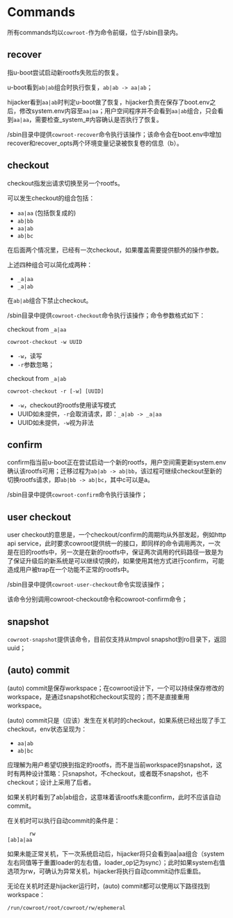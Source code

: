 # Commands

所有commands均以`cowroot-`作为命令前缀，位于/sbin目录内。

## recover

指u-boot尝试启动新rootfs失败后的恢复。

u-boot看到`ab|ab`组合时执行恢复，`ab|ab -> aa|ab`；

hijacker看到`aa|ab`时判定u-boot做了恢复，hijacker负责在保存了boot.env之后，修改system.env内容至`aa|aa`；用户空间程序并不会看到`aa|ab`组合，只会看到`aa|aa`，需要检查_system_#内容确认是否执行了恢复。

/sbin目录中提供`cowroot-recover`命令执行该操作；该命令会在boot.env中增加recover和recover_opts两个环境变量记录被恢复卷的信息（b）。

## checkout

checkout指发出请求切换至另一个rootfs。

可以发生checkout的组合包括：

- `aa|aa` (包括恢复成的)
- `ab|bb`
- `aa|ab`
- `ab|bc`

在后面两个情况里，已经有一次checkout，如果覆盖需要提供额外的操作参数。

上述四种组合可以简化成两种：
- `_a|aa`
- `_a|ab`

在`ab|ab`组合下禁止checkout。

/sbin目录中提供`cowroot-checkout`命令执行该操作；命令参数格式如下：

checkout from `_a|aa`
```
cowroot-checkout -w UUID
```

- `-w`，读写
- `-r`参数忽略；


checkout from `_a|ab`
```
cowroot-checkout -r [-w] [UUID]
```

- `-w`，checkout的rootfs使用读写模式
- UUID如未提供，`-r`会取消请求，即：`_a|ab -> _a|aa`
- UUID如未提供，`-w`视为非法


## confirm

confirm指当前u-boot正在尝试启动一个新的rootfs，用户空间需更新system.env确认该rootfs可用；迁移过程为`ab|ab -> ab|bb`，该过程可继续checkout至新的切换rootfs请求，即`ab|bb -> ab|bc`，其中c可以是a。

/sbin目录中提供`cowroot-confirm`命令执行该操作；

## user checkout

user checkout的意思是，一个checkout/confirm的周期均从外部发起，例如http api service，此时要求cowroot提供统一的接口，即同样的命令调用两次，一次是在旧的rootfs中，另一次是在新的rootfs中，保证两次调用的代码路径一致是为了保证升级后的新系统是可以继续切换的，如果使用其他方式进行confirm，可能造成用户被trap在一个功能不正常的rootfs中。

/sbin目录中提供`cowroot-user-checkout`命令实现该操作；

该命令分别调用cowroot-checkout命令和cowroot-confirm命令；

## snapshot

`cowroot-snapshot`提供该命令，目前仅支持从tmpvol snapshot到ro目录下，返回uuid；

## (auto) commit

(auto) commit是保存workspace；在cowroot设计下，一个可以持续保存修改的workspace，是通过snapshot和checkout实现的；而不是直接重用workspace。

(auto) commit只是（应该）发生在关机时的checkout，如果系统已经出现了手工checkout，env状态呈现为：

- `aa|ab`
- `ab|bc`

应理解为用户希望切换到指定的rootfs，而不是当前workspace的snapshot，这时有两种设计策略：只snapshot，不checkout，或者既不snapshot，也不checkout；设计上采用了后者。

如果关机时看到了ab|ab组合，这意味着该rootfs未能confirm，此时不应该自动commit。

在关机时可以执行自动commit的条件是：

```
       rw
[ab]a|aa
```
如果未能正常关机，下一次系统启动后，hijacker将只会看到aa|aa组合（system左右同值等于重置loader的左右值，loader_op记为sync）；此时如果system右值选项为rw，可确认为异常关机，hijacker将执行自动commit动作后重启。

无论在关机时还是hijacker运行时，(auto) commit都可以使用以下路径找到workspace：

```
/run/cowroot/root/cowroot/rw/ephemeral
```
